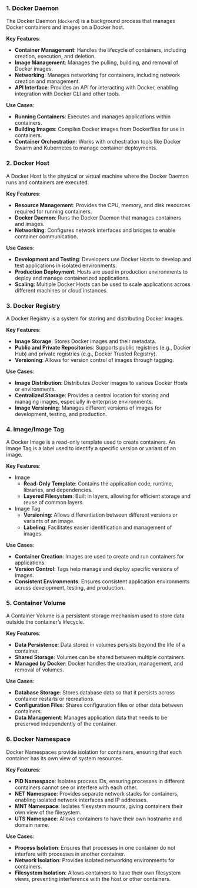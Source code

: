 ### 1. Docker Daemon

The Docker Daemon (`dockerd`) is a background process that manages Docker containers and images on a Docker host.

**Key Features**:

- **Container Management**: Handles the lifecycle of containers, including creation, execution, and deletion.
- **Image Management**: Manages the pulling, building, and removal of Docker images.
- **Networking**: Manages networking for containers, including network creation and management.
- **API Interface**: Provides an API for interacting with Docker, enabling integration with Docker CLI and other tools.

**Use Cases**:

- **Running Containers**: Executes and manages applications within containers.
- **Building Images**: Compiles Docker images from Dockerfiles for use in containers.
- **Container Orchestration**: Works with orchestration tools like Docker Swarm and Kubernetes to manage container deployments.

### 2. Docker Host

A Docker Host is the physical or virtual machine where the Docker Daemon runs and containers are executed.

**Key Features**:

- **Resource Management**: Provides the CPU, memory, and disk resources required for running containers.
- **Docker Daemon**: Runs the Docker Daemon that manages containers and images.
- **Networking**: Configures network interfaces and bridges to enable container communication.

**Use Cases**:

- **Development and Testing**: Developers use Docker Hosts to develop and test applications in isolated environments.
- **Production Deployment**: Hosts are used in production environments to deploy and manage containerized applications.
- **Scaling**: Multiple Docker Hosts can be used to scale applications across different machines or cloud instances.

### 3. Docker Registry

A Docker Registry is a system for storing and distributing Docker images.

**Key Features**:

- **Image Storage**: Stores Docker images and their metadata.
- **Public and Private Repositories**: Supports public registries (e.g., Docker Hub) and private registries (e.g., Docker Trusted Registry).
- **Versioning**: Allows for version control of images through tagging.

**Use Cases**:

- **Image Distribution**: Distributes Docker images to various Docker Hosts or environments.
- **Centralized Storage**: Provides a central location for storing and managing images, especially in enterprise environments.
- **Image Versioning**: Manages different versions of images for development, testing, and production.

### 4. Image/Image Tag

A Docker Image is a read-only template used to create containers. An Image Tag is a label used to identify a specific version or variant of an image.

**Key Features**:

- Image
  - **Read-Only Template**: Contains the application code, runtime, libraries, and dependencies.
  - **Layered Filesystem**: Built in layers, allowing for efficient storage and reuse of common layers.
- Image Tag
  - **Versioning**: Allows differentiation between different versions or variants of an image.
  - **Labeling**: Facilitates easier identification and management of images.

**Use Cases**:

- **Container Creation**: Images are used to create and run containers for applications.
- **Version Control**: Tags help manage and deploy specific versions of images.
- **Consistent Environments**: Ensures consistent application environments across development, testing, and production.

### 5. Container Volume

A Container Volume is a persistent storage mechanism used to store data outside the container’s lifecycle.

**Key Features**:

- **Data Persistence**: Data stored in volumes persists beyond the life of a container.
- **Shared Storage**: Volumes can be shared between multiple containers.
- **Managed by Docker**: Docker handles the creation, management, and removal of volumes.

**Use Cases**:

- **Database Storage**: Stores database data so that it persists across container restarts or recreations.
- **Configuration Files**: Shares configuration files or other data between containers.
- **Data Management**: Manages application data that needs to be preserved independently of the container.

### 6. Docker Namespace

Docker Namespaces provide isolation for containers, ensuring that each container has its own view of system resources.

**Key Features**:

- **PID Namespace**: Isolates process IDs, ensuring processes in different containers cannot see or interfere with each other.
- **NET Namespace**: Provides separate network stacks for containers, enabling isolated network interfaces and IP addresses.
- **MNT Namespace**: Isolates filesystem mounts, giving containers their own view of the filesystem.
- **UTS Namespace**: Allows containers to have their own hostname and domain name.

**Use Cases**:

- **Process Isolation**: Ensures that processes in one container do not interfere with processes in another container.
- **Network Isolation**: Provides isolated networking environments for containers.
- **Filesystem Isolation**: Allows containers to have their own filesystem views, preventing interference with the host or other containers.

### 